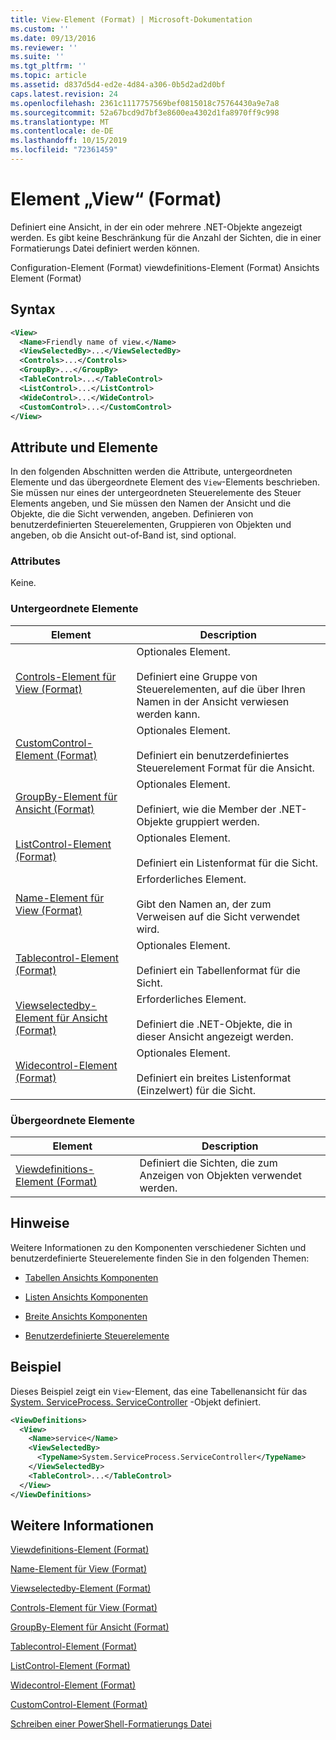 ```yaml
---
title: View-Element (Format) | Microsoft-Dokumentation
ms.custom: ''
ms.date: 09/13/2016
ms.reviewer: ''
ms.suite: ''
ms.tgt_pltfrm: ''
ms.topic: article
ms.assetid: d837d5d4-ed2e-4d84-a306-0b5d2ad2d0bf
caps.latest.revision: 24
ms.openlocfilehash: 2361c1117757569bef0815018c75764430a9e7a8
ms.sourcegitcommit: 52a67bcd9d7bf3e8600ea4302d1fa8970ff9c998
ms.translationtype: MT
ms.contentlocale: de-DE
ms.lasthandoff: 10/15/2019
ms.locfileid: "72361459"
---
```

# <a name="view-element-format"></a>Element „View“ (Format)

Definiert eine Ansicht, in der ein oder mehrere .NET-Objekte angezeigt werden. Es gibt keine Beschränkung für die Anzahl der Sichten, die in einer Formatierungs Datei definiert werden können.

Configuration-Element (Format) viewdefinitions-Element (Format) Ansichts Element (Format)

## <a name="syntax"></a>Syntax

```xml
<View>
  <Name>Friendly name of view.</Name>
  <ViewSelectedBy>...</ViewSelectedBy>
  <Controls>...</Controls>
  <GroupBy>...</GroupBy>
  <TableControl>...</TableControl>
  <ListControl>...</ListControl>
  <WideControl>...</WideControl>
  <CustomControl>...</CustomControl>
</View>
```

## <a name="attributes-and-elements"></a>Attribute und Elemente

In den folgenden Abschnitten werden die Attribute, untergeordneten Elemente und das übergeordnete Element des `View`-Elements beschrieben. Sie müssen nur eines der untergeordneten Steuerelemente des Steuer Elements angeben, und Sie müssen den Namen der Ansicht und die Objekte, die die Sicht verwenden, angeben. Definieren von benutzerdefinierten Steuerelementen, Gruppieren von Objekten und angeben, ob die Ansicht out-of-Band ist, sind optional.

### <a name="attributes"></a>Attributes

Keine.

### <a name="child-elements"></a>Untergeordnete Elemente

|Element|Description|
|-------------|-----------------|
|[Controls-Element für View (Format)](./controls-element-for-view-format.md)|Optionales Element.<br /><br /> Definiert eine Gruppe von Steuerelementen, auf die über Ihren Namen in der Ansicht verwiesen werden kann.|
|[CustomControl-Element (Format)](./customcontrol-element-for-groupby-format.md)|Optionales Element.<br /><br /> Definiert ein benutzerdefiniertes Steuerelement Format für die Ansicht.|
|[GroupBy-Element für Ansicht (Format)](./groupby-element-for-view-format.md)|Optionales Element.<br /><br /> Definiert, wie die Member der .NET-Objekte gruppiert werden.|
|[ListControl-Element (Format)](./listcontrol-element-format.md)|Optionales Element.<br /><br /> Definiert ein Listenformat für die Sicht.|
|[Name-Element für View (Format)](./name-element-for-view-format.md)|Erforderliches Element.<br /><br /> Gibt den Namen an, der zum Verweisen auf die Sicht verwendet wird.|
|[Tablecontrol-Element (Format)](./tablecontrol-element-format.md)|Optionales Element.<br /><br /> Definiert ein Tabellenformat für die Sicht.|
|[Viewselectedby-Element für Ansicht (Format)](./viewselectedby-element-format.md)|Erforderliches Element.<br /><br /> Definiert die .NET-Objekte, die in dieser Ansicht angezeigt werden.|
|[Widecontrol-Element (Format)](./widecontrol-element-format.md)|Optionales Element.<br /><br /> Definiert ein breites Listenformat (Einzelwert) für die Sicht.|

### <a name="parent-elements"></a>Übergeordnete Elemente

|Element|Description|
|-------------|-----------------|
|[Viewdefinitions-Element (Format)](./viewdefinitions-element-format.md)|Definiert die Sichten, die zum Anzeigen von Objekten verwendet werden.|

## <a name="remarks"></a>Hinweise

Weitere Informationen zu den Komponenten verschiedener Sichten und benutzerdefinierte Steuerelemente finden Sie in den folgenden Themen:

- [Tabellen Ansichts Komponenten](./creating-a-table-view.md)

- [Listen Ansichts Komponenten](./creating-a-list-view.md)

- [Breite Ansichts Komponenten](./creating-a-wide-view.md)

- [Benutzerdefinierte Steuerelemente](./creating-custom-controls.md)

## <a name="example"></a>Beispiel

Dieses Beispiel zeigt ein `View`-Element, das eine Tabellenansicht für das [System. ServiceProcess. ServiceController](/dotnet/api/System.ServiceProcess.ServiceController) -Objekt definiert.

```xml
<ViewDefinitions>
  <View>
    <Name>service</Name>
    <ViewSelectedBy>
      <TypeName>System.ServiceProcess.ServiceController</TypeName>
    </ViewSelectedBy>
    <TableControl>...</TableControl>
  </View>
</ViewDefinitions>

```

## <a name="see-also"></a>Weitere Informationen

[Viewdefinitions-Element (Format)](./viewdefinitions-element-format.md)

[Name-Element für View (Format)](./name-element-for-view-format.md)

[Viewselectedby-Element (Format)](./viewselectedby-element-format.md)

[Controls-Element für View (Format)](./controls-element-for-view-format.md)

[GroupBy-Element für Ansicht (Format)](./groupby-element-for-view-format.md)

[Tablecontrol-Element (Format)](./tablecontrol-element-format.md)

[ListControl-Element (Format)](./listcontrol-element-format.md)

[Widecontrol-Element (Format)](./widecontrol-element-format.md)

[CustomControl-Element (Format)](./customcontrol-element-for-groupby-format.md)

[Schreiben einer PowerShell-Formatierungs Datei](./writing-a-powershell-formatting-file.md)
